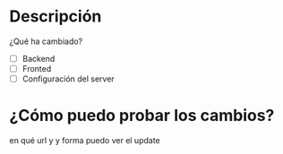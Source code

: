 # Descripción 
¿Qué ha cambiado?

- [ ] Backend
- [ ] Fronted
- [ ] Configuración del server

# ¿Cómo puedo probar los cambios?
en qué url y y forma puedo ver el update

